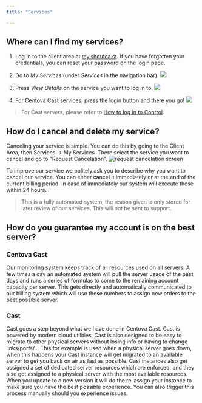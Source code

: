 ```yaml
---
title: "Services"

---
```


## Where can I find my services?

1. Log in to the client area at [my.shoutca.st](https://my.shoutca.st). If you have forgotten your credentials, you can reset your password on the login page.

2. Go to *My Services* (under *Services* in the navigation bar).
![](https://images.shoutca.st/A7ZH3C7NTBFqjeLE2n0g_xJbnaBb.png)
3. Press *View Details* on the service you want to log in to.
![](https://images.shoutca.st/b6NkgqGMRrGxPFySdU2M_puc7Occ.png)
4. For Centova Cast services, press the login button and there you go!
![](https://images.shoutca.st/fsCTbMBWT7adF7Q4OzP2_viwA7hj.png)

> For Cast servers, please refer to [How to log in to Control](//docs.shoutca.st/docs/log-in).

## How do I cancel and delete my service? 

Canceling your service is simple. You can do this by going to the Client Area, then Services -> My Services. There select the service you want to cancel and go to "Request Cancelation".
![request cancelation screen](https://images.shoutca.st/Screenshot%20from%202018-07-30%2011-18-32.png)

To improve our service we politely ask you to describe why you want to cancel our service. You can either cancel it immediately or at the end of the current billing period. In case of immediately our system will execute these within 24 hours.

> This is a fully automated system, the reason given is only stored for later review of our services. This will not be sent to support.

## How do you guarantee my account is on the best server? 

### Centova Cast
Our monitoring system keeps track of all resources used on all servers. A few times a day an automated system will pull the server usage of the past days and runs a series of formulas to come to the remaining account capacity per server. This gets directly and automatically communicated to our billing system which will use these numbers to assign new orders to the best possible server.

### Cast
Cast goes a step beyond what we have done in Centova Cast. Cast is powered by modern cloud utilities, Cast is also designed to be easy to migrate to other physical servers without losing info or having to change links/ports/... This for example is used when a physical server goes down, when this happens your Cast instance will get migrated to an available server to get you back on air as fast as possible. Cast instances also get assigned a set of dedicated server resources which are enforced, and they also get assigned to a physical server with the most available resources. When you update to a new version it will do the re-assign your instance to make sure you have the best possible experience. You can also trigger this process manually should you experience issues.
